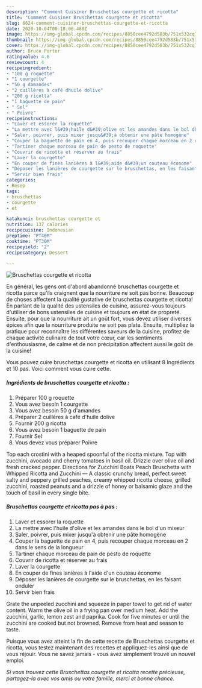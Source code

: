```yaml
---
description: "Comment Cuisiner Bruschettas courgette et ricotta"
title: "Comment Cuisiner Bruschettas courgette et ricotta"
slug: 6624-comment-cuisiner-bruschettas-courgette-et-ricotta
date: 2020-10-04T00:18:06.488Z
image: https://img-global.cpcdn.com/recipes/8850cee4792d583b/751x532cq70/bruschettas-courgette-et-ricotta-photo-principale-de-la-recette.jpg
thumbnail: https://img-global.cpcdn.com/recipes/8850cee4792d583b/751x532cq70/bruschettas-courgette-et-ricotta-photo-principale-de-la-recette.jpg
cover: https://img-global.cpcdn.com/recipes/8850cee4792d583b/751x532cq70/bruschettas-courgette-et-ricotta-photo-principale-de-la-recette.jpg
author: Bruce Porter
ratingvalue: 4.6
reviewcount: 4
recipeingredient:
- "100 g roquette"
- "1 courgette"
- "50 g damandes"
- "2 cuillères à café dhuile dolive"
- "200 g ricotta"
- "1 baguette de pain"
- " Sel"
- " Poivre"
recipeinstructions:
- "Laver et essorer la roquette"
- "La mettre avec l&#39;huile d&#39;olive et les amandes dans le bol d&#39;un mixeur"
- "Saler, poivrer, puis mixer jusqu&#39;à obtenir une pâte homogène"
- "Couper la baguette de pain en 4, puis recouper chaque morceau en 2 dans le sens de la longueur"
- "Tartiner chaque morceau de pain de pesto de roquette"
- "Couvrir de ricotta et réserver au frais"
- "Laver la courgette"
- "En couper de fines lanières à l&#39;aide d&#39;un couteau économe"
- "Déposer les lanières de courgette sur le bruschettas, en les faisant onduler"
- "Servir bien frais"
categories:
- Resep
tags:
- bruschettas
- courgette
- et

katakunci: bruschettas courgette et 
nutrition: 137 calories
recipecuisine: Indonesian
preptime: "PT40M"
cooktime: "PT30M"
recipeyield: "2"
recipecategory: Dessert

---
```



![Bruschettas courgette et ricotta](https://img-global.cpcdn.com/recipes/8850cee4792d583b/751x532cq70/bruschettas-courgette-et-ricotta-photo-principale-de-la-recette.jpg)

En général, les gens ont d'abord abandonné bruschettas courgette et ricotta parce qu'ils craignent que la nourriture ne soit pas bonne. Beaucoup de choses affectent la qualité gustative de bruschettas courgette et ricotta! En partant de la qualité des ustensiles de cuisine, assurez-vous toujours d'utiliser de bons ustensiles de cuisine et toujours en état de propreté. Ensuite, pour que la nourriture ait un goût fort, vous devez utiliser diverses épices afin que la nourriture produite ne soit pas plate. Ensuite, multipliez la pratique pour reconnaître les différentes saveurs de la cuisine, profitez de chaque activité culinaire de tout votre cœur, car les sentiments d'enthousiasme, de calme et de non précipitation affectent aussi le goût de la cuisine!

<!--inarticleads1-->

Vous pouvez cuire bruschettas courgette et ricotta en utilisant 8 Ingrédients et 10 pas. Voici comment vous cuire cette.

##### Ingrédients de bruschettas courgette et ricotta :

1. Préparer 100 g roquette
1. Vous avez besoin 1 courgette
1. Vous avez besoin 50 g d&#39;amandes
1. Préparer 2 cuillères à café d&#39;huile dolive
1. Fournir 200 g ricotta
1. Vous avez besoin 1 baguette de pain
1. Fournir  Sel
1. Vous devez vous préparer  Poivre


Top each crostini with a heaped spoonful of the ricotta mixture. Top with zucchini, avocado and cherry tomatoes in basil oil. Drizzle over olive oil and fresh cracked pepper. Directions for Zucchini Boats Peach Bruschetta with Whipped Ricotta and Zucchini — A classic crunchy bread, perfect sweet salty and peppery grilled peaches, creamy whipped ricotta cheese, grilled zucchini, roasted peanuts and a drizzle of honey or balsamic glaze and the touch of basil in every single bite. 

<!--inarticleads2-->

##### Bruschettas courgette et ricotta pas à pas :

1. Laver et essorer la roquette
1. La mettre avec l&#39;huile d&#39;olive et les amandes dans le bol d&#39;un mixeur
1. Saler, poivrer, puis mixer jusqu&#39;à obtenir une pâte homogène
1. Couper la baguette de pain en 4, puis recouper chaque morceau en 2 dans le sens de la longueur
1. Tartiner chaque morceau de pain de pesto de roquette
1. Couvrir de ricotta et réserver au frais
1. Laver la courgette
1. En couper de fines lanières à l&#39;aide d&#39;un couteau économe
1. Déposer les lanières de courgette sur le bruschettas, en les faisant onduler
1. Servir bien frais


Grate the unpeeled zucchini and squeeze in paper towel to get rid of water content. Warm the olive oil in a frying pan over medium heat. Add the zucchini, garlic, lemon zest and paprika. Cook for five minutes or until the zucchini are cooked but not browned. Remove from heat and season to taste. 

<!--inarticleads1-->

<p>
Puisque vous avez atteint la fin de cette recette de Bruschettas courgette et ricotta, vous testez maintenant des recettes et appliquez-les ainsi que de vous réjouir. Vous ne savez jamais - vous avez simplement trouvé un nouvel emploi.
</p>

<p>
<i>Si vous trouvez cette Bruschettas courgette et ricotta recette précieuse, partagez-la avec vos amis ou votre famille, merci et bonne chance.</i>
</p>
